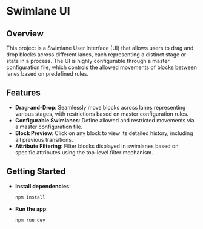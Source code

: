 # Swimlane UI

## Overview
This project is a Swimlane User Interface (UI) that allows users to drag and drop blocks across different lanes, each representing a distinct stage or state in a process. The UI is highly configurable through a master configuration file, which controls the allowed movements of blocks between lanes based on predefined rules.

## Features

- **Drag-and-Drop**: Seamlessly move blocks across lanes representing various stages, with restrictions based on master configuration rules.
- **Configurable Swimlanes**: Define allowed and restricted movements via a master configuration file.
- **Block Preview**: Click on any block to view its detailed history, including all previous transitions.
- **Attribute Filtering**: Filter blocks displayed in swimlanes based on specific attributes using the top-level filter mechanism.

## Getting Started

- **Install dependencies**: 
  ```bash
  npm install
  ```
-   **Run the app**: 
    ```bash
    npm run dev
